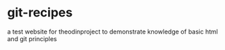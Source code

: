 # git-recipes
a test website for theodinproject to demonstrate knowledge of basic html and git principles
